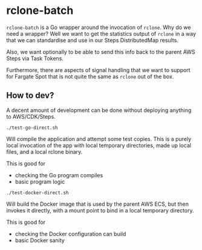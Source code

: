 # rclone-batch

`rclone-batch` is a Go wrapper around the invocation of `rclone`. Why do we need
a wrapper? Well we want to get the statistics output of `rclone` in a way
that we can standardise and use in our Steps DistributedMap results.

Also, we want optionally to be able to send this info
back to the parent AWS Steps via Task Tokens.

Furthermore, there are aspects of signal
handling that we want to support for Fargate Spot that is not quite the same as
`rclone` out of the box.

## How to dev?

A decent amount of development can be done without deploying anything
to AWS/CDK/Steps.

```shell
./test-go-direct.sh
```

Will compile the application and attempt some test copies. This is a purely
local invocation of the app with local temporary directories, made up local
files, and a local rclone binary.

This is good for

- checking the Go program compiles
- basic program logic

```shell
./test-docker-direct.sh
```

Will build the Docker image that is used by the parent AWS ECS, but then
invokes it directly, with a mount point to bind in a local temporary
directory.

This is good for

- checking the Docker configuration can build
- basic Docker sanity
